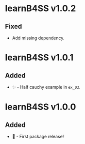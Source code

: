 # learnB4SS v1.0.2

## Fixed

* Add missing dependency.



# learnB4SS v1.0.1

## Added

* ✨ - Half cauchy example in `ex_03`.



# learnB4SS v1.0.0

## Added

* 🎉 - First package release!

